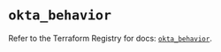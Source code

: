 # `okta_behavior`

Refer to the Terraform Registry for docs: [`okta_behavior`](https://registry.terraform.io/providers/okta/okta/4.19.0/docs/resources/behavior).
